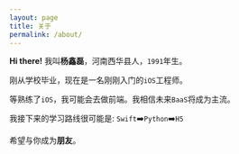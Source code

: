 ```yaml
---
layout: page
title: 关于
permalink: /about/
---
```


**Hi there!** 我叫**杨鑫磊**，河南西华县人，`1991`年生。

刚从学校毕业，现在是一名刚刚入门的`iOS`工程师。

等熟练了`iOS`，我可能会去做前端。我相信未来`BaaS`将成为主流。

我接下来的学习路线很可能是:
`Swift`➡️`Python`➡️`H5`

希望与你成为**朋友**。
